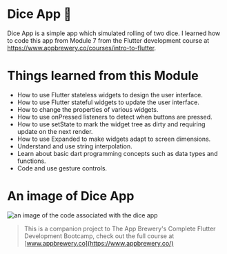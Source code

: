 # Dice App 🎲

Dice App is a simple app which simulated rolling of two dice. I learned how to code this app from Module 7 from the Flutter development course at https://www.appbrewery.co/courses/intro-to-flutter.

# Things learned from this Module

- How to use Flutter stateless widgets to design the user interface.
- How to use Flutter stateful widgets to update the user interface.
- How to change the properties of various widgets.
- How to use onPressed listeners to detect when buttons are pressed.
- How to use setState to mark the widget tree as dirty and requiring update on the next render.
- How to use Expanded to make widgets adapt to screen dimensions.
- Understand and use string interpolation.
- Learn about basic dart programming concepts such as data types and functions.
- Code and use gesture controls.

# An image of Dice App

![an image of the code associated with the dice app](https://user-images.githubusercontent.com/47598577/98629447-dff30400-22e6-11eb-8cf7-d57de6cd8126.png)

>This is a companion project to The App Brewery's Complete Flutter Development Bootcamp, check out the full course at [www.appbrewery.co](https://www.appbrewery.co/)

